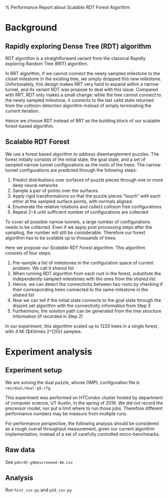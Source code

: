% Performance Report about Scalable RDT Forest Algorithm

# Background

## Rapidly exploring Dense Tree (RDT) algorithm

RDT algorithm is a straightforward variant from the classical Rapidly exploring Random Tree (RRT) algorithm.

In RRT algorithm, if we cannot connect the newly sampled milestone to the closet milestone in the existing tree, we simply dropped this new milestone.
Unfortunately, this design makes RRT very hard to expand within a narrow tunnel, and its variant RDT was propose to deal with this issue.
Compared with RRT, RDT only makes a small change: while the tree cannot connect to the newly sampled milestone,
it connects to the last valid state returned from the collision detection algorithm instead of simply terminating the current iteration.

Hence we choose RDT instead of RRT as the building block of our scalable forest-based algorithm.

## Scalable RDT Forest

We use a forest based algorithm to address disentanglement puzzles.
The forest initially consists of the initial state, the goal state,
and a set of sampled narrow tunnel configurations as the roots of the trees.
The narrow tunnel configurations are predicted through the following steps:
1. Predict distributions over surfaces of puzzle pieces through one or more deep neural networks
2. Sample a pair of points over the surfaces
3. Apply rigid transformations so that the puzzle pieces "touch" with each other at the sampled surface points, with normals aligned.
4. Enumerate the relative rotations and collect collision free configurations
5. Repeat 2-4 until sufficient number of configurations are collected

To cover all possible narrow tunnels, a large number of configurations needs to be collected.
Even if we apply post processing steps after the sampling, the number will still be considerable.
Therefore our forest algorithm has to be scalable up to thousands of trees.

Here we propose our *Scalable RDT Forest* algorithm. This algorithm consists of four steps:
1. Pre-sample a list of milestones in the configuration space of current problem. We call it *shared list*
2. When running RDT algorithm from each root in the forest, substitute the independently sampled milestones with the ones from the *shared list*
3. Hence, we can detect the connectivity between two roots by checking if their corresponding trees connected to the same milestone in the *shared list*
4. Now we can tell if the initial state connects to the goal state through the disjoint set algorithm with the connectivity information from Step 3
5. Furthermore, the solution path can be generated from the tree structure information (if recorded in Step 2)

In our experiment, this algorithm scaled up to 1220 trees in a single forest, with 4 Mi ($4\times 2^{20}) samples.

# Experiment analysis

## Experiment setup

We are solving the dual puzzle, whose OMPL configuration file is `res/dual/dual-g9.cfg`.

This experiment was performed on HTCondor cluster hosted by department of computer science, UT Austin, in the spring of 2019.
We did not record the processor model, nor put a limit where to run those jobs.
Therefore different performance numbers may be measure from multiple runs.

For performance perspective, the following analysis should be considered as a rough overall throughput measurement,
given our current algorithm implementation, instead of a set of carefully controlled micro-benchmarks.

## Raw data

See `pdsrdt-g9mescreened-4m.csv`

## Analysis

Run `hist_csv.py` and `p2d_csv.py`
